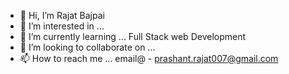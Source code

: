 - 👋 Hi, I’m Rajat Bajpai
- 👀 I’m interested in ...
- 🌱 I’m currently learning ... Full Stack web Development
- 💞️ I’m looking to collaborate on ...
- 📫 How to reach me ... email@ - prashant.rajat007@gmail.com

<!---
Rajat697/Rajat697 is a ✨ special ✨ repository because its `README.md` (this file) appears on your GitHub profile.
You can click the Preview link to take a look at your changes.
--->
